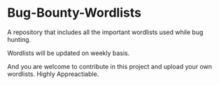 # Bug-Bounty-Wordlists
A repository that includes all the important wordlists used while bug hunting.

Wordlists will be updated on weekly basis.

And you are welcome to contribute in this project and upload your own wordlists. Highly Appreactiable.
